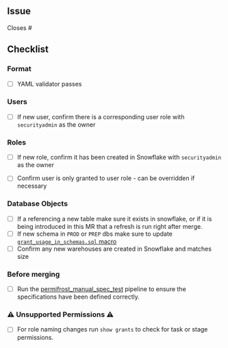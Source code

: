 ## Issue
<!---
Link the Issue this MR closes
--->
Closes #

## Checklist

### Format

- [ ] YAML validator passes

### Users

- [ ] If new user, confirm there is a corresponding user role with `securityadmin` as the owner

### Roles

- [ ] If new role, confirm it has been created in Snowflake with `securityadmin` as the owner
- [ ] Confirm user is only granted to user role - can be overridden if necessary


### Database Objects

- [ ] If a referencing a new table make sure it exists in snowflake, or if it is being introduced in this MR that a refresh is run right after merge. 
- [ ] If new schema in `PROD` or `PREP` dbs make sure to update [`grant_usage_in_schemas.sql` macro](https://gitlab.com/gitlab-data/analytics/-/blob/master/transform/snowflake-dbt/macros/warehouse/grant_usage_to_schemas.sql)
- [ ] Confirm any new warehouses are created in Snowflake and matches size

### Before merging 

- [ ] Run the [permifrost_manual_spec_test](https://about.gitlab.com/handbook/business-technology/data-team/platform/ci-jobs/#permifrost_manual_spec_test) pipeline to ensure the specifications have been defined correctly.

### ⚠ Unsupported Permissions ⚠

- [ ] For role naming changes run `show grants` to check for task or stage permissions.
